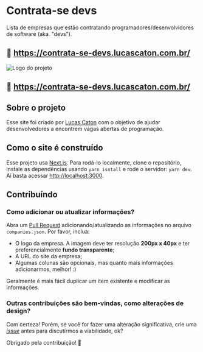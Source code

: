 # Contrata-se devs

Lista de empresas que estão contratando programadores/desenvolvidores de software (aka. "devs").

## 🔗 https://contrata-se-devs.lucascaton.com.br/

![Logo do projeto](https://raw.github.com/lucascaton/contrata-se-devs/main/public/images/contrata-se-devs.jpg)

## 🔗 https://contrata-se-devs.lucascaton.com.br/

## Sobre o projeto

Esse site foi criado por [Lucas Caton](https://www.lucascaton.com.br/) com o objetivo de ajudar
desenvolvedores a encontrem vagas abertas de programação.

## Como o site é construído

Esse projeto usa [Next.js](https://nextjs.org/). Para rodá-lo localmente, clone o repositório,
instale as dependências usando `yarn isntall` e rode o servidor: `yarn dev`.
Aí basta acessar [http://localhost:3000](http://localhost:3000).

## Contribuíndo

### Como adicionar ou atualizar informações?

Abra um [Pull Request](https://github.com/lucascaton/contrata-se-devs/pulls)
adicionando/atualizando as informações no arquivo `companies.json`. Por favor, inclua:

* O logo da empresa. A imagem deve ter resolução **200px x 40px** e ter preferencialmente
  **fundo transparente**;
* A URL do site da empresa;
* Algumas colunas são opcionais, mas quanto mais informações adicionarmos, melhor! :)

Geralmente é mais fácil duplicar um item existente e modificar as informações.

### Outras contribuições são bem-vindas, como alterações de design?

Com certeza! Porém, se você for fazer uma alteração significativa, crie uma
[_issue_](https://github.com/lucascaton/contrata-se-devs/issues) antes para discutírmos a
viabilidade, ok?

Obrigado pela contribuição! 👊
